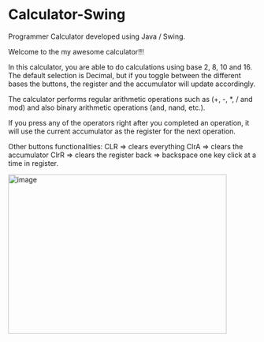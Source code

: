# Calculator-Swing
Programmer Calculator developed using Java / Swing. 

Welcome to the my awesome calculator!!!
						
In this calculator, you are able to do calculations 
using base 2, 8, 10 and 16. The default selection is
Decimal, but if you toggle between the different 
bases the buttons, the register and the accumulator
will update accordingly.

The calculator performs regular arithmetic operations 
such as (+, -, *, / and mod) and also binary 
arithmetic operations (and, nand, etc.).

If you press any of the operators right after you 
completed an operation, it will use the current
accumulator as the register for the next operation.

Other buttons functionalities:
CLR => clears everything
ClrA => clears the accumulator
ClrR => clears the register
back => backspace one key click at a time in register.

<img width="443" height="323" alt="image" src="https://github.com/user-attachments/assets/5c2d6ce0-28e8-4e31-b7bb-14e4bfd0bf70" />
